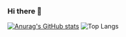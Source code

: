 ### Hi there 👋

<!--
**errijahi/errijahi** is a ✨ _special_ ✨ repository because its `README.md` (this file) appears on your GitHub profile.

Here are some ideas to get you started:

- 🔭 I’m currently working on ...
- 🌱 I’m currently learning ...
- 👯 I’m looking to collaborate on ...
- 🤔 I’m looking for help with ...
- 💬 Ask me about ...
- 📫 How to reach me: ...
- 😄 Pronouns: ...
- ⚡ Fun fact: ...
-->
[![Anurag's GitHub stats](https://https://github.com/errijahi/github-stats-transparent/blob/output/generated/overview.svg/api?username=errijahi)](https://github.com/anuraghazra/github-readme-stats&show_icons=true&theme=radical)
![Top Langs](https://github-readme-stats-s3nd-errijahi.vercel.app/api/top-langs/?username=errijahi&layout=compact&langs_count=20&show_icons=true&theme=radical)
